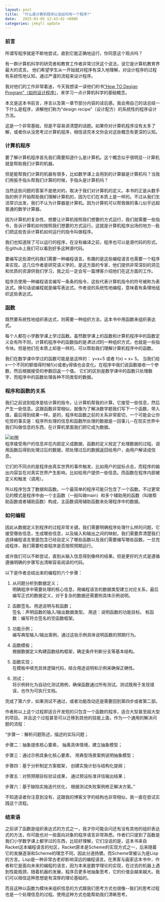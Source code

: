 ```yaml
---
layout: post
title:  "什么是计算机程序以及如何写一个程序?"
date:   2025-03-05 12:43:42 +0800
categories: jekyll update
---
```


### 前言

所谓写程序就是不断地尝试，直到它能正确地运行，你同意这个观点吗？

有一群计算机科学的研究者和教育工作者非常讨厌这个说法，说它是计算机教育界最大的谎言。
他们希望学生从一开始就对程序有深入地理解，对设计程序的过程有系统性地认知，通过严谨的流程来设计程序。

我对他们的工作非常着迷，今天我想读一读他们的书[“How TO Design Program”（如何设计程序）](https://htdp.org/)，来学习一点计算机科学的基础概念。

本文是这本书前言，序言以及第一章节部分内容的读后感。我会用自己的话总结一下什么是程序，讲解他们称为“design recipe”（设计配方）的系统性的程序设计方法。

这是一个非常基础，但是不容易讲清楚的话题。如果你对计算机程序没有太多了解，或者你从没思考过计算机程序，相信读完本文你会对这些概念有更深的认知。

### 计算机程序

要了解计算机程序首先我们需要知道什么是计算机。这个概念似乎很明显--计算机就是帮助我们计算的机器。

但是能帮我们计算的机器有很多，比如数学课上会用到的计算器是计算机吗？当我们用扳手指头帮我们计算的时候，手指头是计算机吗？

当然这些问题的答案不是绝对的，取决于我们对计算机的定义。本书的正是从数手指的例子开始帮助我们理解计算机的，因为它们在本质上是一样的。不过从我们生活常识出发，我们不认为计算器是计算机。因为计算机可以帮我做的事儿似乎远超普通的数学计算器。

因为计算机的复杂性，想要让计算机按照我们想要的方式运行，我们就需要一些指令，告诉计算机如何按照我们想要的方式运行。这就是计算机程序出场的地方--我们把这些告诉计算机如何运行的指令叫做程序。

我们也知道除了可以运行的程序，在没有编译之前，程序也可以是源代码的形式。在github上我们可以看到好多这种源代码。

要编写这些源代码我们需要一种编程语言。有趣的是这些编程语言也需要一个程序来实现。这几位作者是研究语义学的，是这方面的专家，他们提供非常深刻的洞见和优质的资源供我们学习，我之后一定会写一篇博客介绍他们在这方面的工作。

程序员使用一种编程语言编写一条条的指令，这些代表计算机指令的符号被称为表达式。换句话说编程就是编写表达式。作者说的系统性地编程，意味着有条理地组织这些表达式。

### 函数

既然要系统性地组织表达式，则需要一种组织方法，这本书中用函数来组织表达式。

每个人都在小学数学课上学过函数。虽然数学课上的函数和计算机程序中的函数定义会有所不同，计算机程序中的函数指的是*表达式*的一种组织方式，也就是一些指令块。但是他们在本质上却是一样的，可以帮助我们理解计算机程序中的函数。

我们在数学课中学过的函数可能是是这样的： y=x+5 或者 f(x) = x+ 5。 当我们给x一个不同的额值得时候f(x)或者y得值也会变化。在程序中我们说函数接收一个参数，然后根据接受的参数回返一个值。 它们的区别是数学课中的函数只处理数字，而程序中的函数处理各种不同类型的数据。

### 程序和函数的关系

我们之前说到程序是给计算的指令，让计算机帮我的计算。它接受一些信息，然后产生一些信息。这跟函数非常相似，就像为了解决数学题我们写下一个函数，带入值，最后得到结果一样。是的，程序和函数之前的关系非常密切，一个可能会让你吃惊的事实是：程序所处理的信息和函数所处理的数据是一回事儿--在现实世界中我们叫做信息的东西，在计算机里面我们把它成为数据。

![如图](/Raycc-lang.github.io/_posts/pictures/pict_42.png)  
程序接受用户的信息并在内部定义成数据，函数的定义规定了处理数据的过程。调用函数后得到处理过后的数据，把处理过后的数据返回给用户，由用户解读成信息。

它们的不同点的是程序由真实世界的事件触发，比如用户的鼠标点击，而程序的输出内容旨在对真实世界产生影响，比如给用户提供一些信息。而函数在程序内部被定义和触发（调用）。

所以程序包含了数据和函数。一个最简单的程序可能只包含了一个函数。不过更常见的模式是程序中由一个主函数（一般叫做main）和多个辅助用的函数（叫做帮助函数或者辅助函数）构成，主函数调用辅助函数来处理程序中的数据。

### 如何编程

因此从数据定义到程序的过程非常关键。我们需要明确程序处理什么样的问题，它接受哪些信息，生成哪些信息，以及输入和输出之间的映射。我们需要弄清楚我们选择编程语言里面包含已经自定义了哪些函数以及我们需要编写哪些函数。一旦完成程序，我们需要检查程序是否按照预期运行。

或许我们可以不断尝试，直到从输入信息得到像样的结果。但是更好的方式是遵循遵循明确的步骤写出清晰容易阅读的代码。

以下是作者总结出来的编程的六个步骤：
1. 从问题分析到数据定义；  
    明确程序中需要处理的核心信息，用编程语言的数据类型建立对应关系，最后编写正式的数据定义，对于复杂的数据还需要附具体示例说明。

2. 函数签名、用途说明与桩函数；  
    签名：声明函数的输入/输出数据类型。 
    用途：说明函数的功能目标。
    桩函数：编写符合签名的空函数框架。

3. 功能示例；  
    编写典型输入/输出案例，通过这些示例具体说明函数的预期行为。

4. 函数模板；  
    根据数据定义构建函数结构框架，确定条件判断分支等基本结构。

5. 函数实现；  
    在模板中填充具体逻辑代码，结合用途说明和示例来确保正确性。

6. 测试；  
    将示例转化为自动化测试用例，确保函数通过所有测试。测试既用于发现错误，也作为可执行文档。

完成了第六步，如果测试不通过，或者功能改动还是需要回到第四步或者第二部。

作者称以上这个过程即适合开发短的只包含一个函数的程序，适合大型甚至超大型的项目。
并且这个过程甚至可以迁移到其他的技能上面，作为一个通用的解决问题的流程：

“步骤一：解析问题陈述，描述的实际问题；

步骤二：抽象提炼核心要素，
抽离具体情境，建立抽象模型；

步骤三：通过示例具象化核心要素，
用典型场景案例说明抽象模型；

步骤四：基于分析制定方案框架，
创建实施计划与结构化提纲；

步骤五：对照预期目标验证成果，
通过预设标准评估输出结果；

步骤六：基于缺陷实施迭代优化，
根据测试失败案例修正解决方案。”

不知道读者你注意到没有，这跟我的博客文字的结构也非常相似，我一直在尝试实践这个流程。


### 结束语

之前讲了函数是组织表达式的方式之一，我才你可能会问还有没有其他的组织表达式的方法，你可能也对一些面向对象的程序语言非常熟悉。作者们只提到了函数是我们小学数学课上都学过的东西，比较好理解，它们没说的是，这本书来自Racket这本编程语言的社区，Racket原本是Scheme的实现方式之一，后来随着它的发展逐渐和Scheme的理念不同，因此分道扬镳。而Scheme常被认为是Lisp的方言。Lisp是一种非常古老却影响深远的编程语言。在黑客与画家这本书中，作者称它是面向未来的编程的语言，因为本来是数学理论的实现，在过去的机器上遇到性能瓶颈，随着机器的发展，程序员更多地抽象思考，它的价值会越来越大。我们可以相信这种思想是有深厚的理论基础的。

而且这种以函数为模块来组织信息的方式跟我们思考方式也很像--我们的思考过程也是一个处理信息的过程。使用这种方式也能帮助我们清晰思考。




